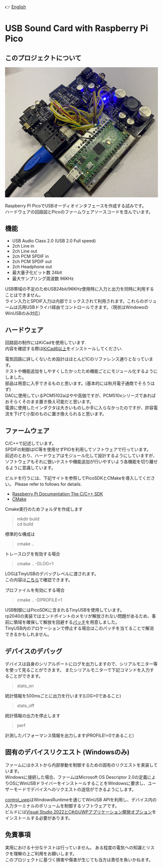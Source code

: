 
:point_right: [English](./README.md)

# USB Sound Card with Raspberry Pi Pico

## このプロジェクトについて

![Complete image](image/IMG_1616.jpg)

Raspberry PI PicoでUSBオーディオインタフェースを作成する試みです。  
ハードウェアの回路図とPicoのファームウェアソースコードを含んでいます。  


## 機能

- USB Audio Class 2.0 (USB 2.0 Full speed)
- 2ch Line in
- 2ch Line out
- 2ch PCM SPDIF in 
- 2ch PCM SPDIF out
- 2ch Headphone out
- 最大量子化ビット数 24bit
- 最大サンプリング周波数 96KHz

USB帯域の不足のためUSB24bit/96KHz使用時に入力と出力を同時に利用することはできません。  
ライン入力とSPDIF入力は内部でミックスされて利用されます。これらのボリュームは汎用USBドライバ経由でコントロールできます。（現状はWindowsのWinUSBのみ対応）  

## ハードウェア

回路図の制作にはKiCadを使用しています.  
内容を確認する際は[KiCad6以上](https://www.kicad.org/)をインストールしてください.  

電気回路に詳しくないため設計はほとんどICのリファレンス通りとなっています。  
テストや機能追加をしやすくしたかったため機能ごとにモジュール化するようにしました。  
部品は用意に入手できるものと思います。(基本的には秋月電子通商でそろうはず)  
DACに使用しているPCM5102aはやや高価ですが、PCM510xシリーズであればおそらくそのまま置き換え可能だと思います。  
電源に使用したインダクタは大きいものしか手に入らなかったのですが、許容電流を下げて小型のものに置き換えられると思います。

## ファームウェア 

C/C++で記述しています。  
SPDIFの制御はIC等を使用せずPIOを利用してソフトウェアで行っています。  
前述のとおり、ハードウェアはモジュール化して設計するようにしていますが、ソフトウェアもそれに倣いテストや機能追加が行いやすいよう各機能を切り離せるように意識しています。  

ビルドを行うには、下記サイトを参照してPicoSDKとCMakeを導入してください。
Please refer to follows for details.
- [Raspberry Pi Documentation The C/C++ SDK](https://www.raspberrypi.com/documentation/microcontrollers/c_sdk.html)  
- [CMake](https://cmake.org/)

Cmake実行のためフォルダを作成します
> mkdir build  
> cd build  

標準的な構成は
> cmake ..  

トレースログを有効する場合
> cmake .. -DLOG=1   

LOGはTinyUSBのデバッグレベルに渡されます。  
この内容は[こちら](https://docs.tinyusb.org/en/latest/reference/getting_started.html#log)で確認できます。

プロファイルを有効にする場合 
> cmake .. -DPROFILE=1

USB制御にはPicoSDKに含まれるTinyUSBを使用しています。  
rp2040の実装ではエンドポイントのメモリが解放されない問題があるため、事前に領域を確保して解放を回避する[パッチ](patch/tinyusb-rp2040-allow-memory-preallocation.patch)を用意しました。  
TinyUSB内のアロケーションで停止する場合はこのパッチを当てることで解消できるかもしれません。

## デバイスのデバッグ

デバイスは自身のシリアルポートにログを出力しますので、シリアルモニター等を使って見ることができます。
またシリアルモニターで下記コマンドを入力することができます。

> stats_on

統計情報を500msごとに出力を行います(LOG>0であること)
 
> stats_off

統計情報の出力を停止します

> perf

計測したパフォーマンス情報を出力します(PROFILE!=0であること)

## 固有のデバイスリクエスト (Windowsのみ)
ファームにはホストから内部挙動を制御するための固有のリクエストを実装しています。  
Windowsに接続した場合、ファームはMicrosoft OS Descriptor 2.0の定義によりOSにWinUSBドライバーをインストールすることをWindowsに要求し、ユーザーモードでデバイスへのリクエストの送信ができるようにします。  

[control_uwp](control_uwp)はWindowsRuntimeを通じてWinUSB APIを利用し、デバイス内の入力ターミナルのボリュームを制御するソフトウェアです。  
ビルドには[Visual Studio 2022とC#のUWPアプリケーション開発オプション](https://visualstudio.microsoft.com/)をインストールする必要があります。

## 免責事項
実用における十分なテストは行っていません。
ある程度の電気への知識とリスクを理解の上ご利用をお願いします。  
このプロジェクトに基づく損害や傷害が生じても当方は責任を負いかねます。